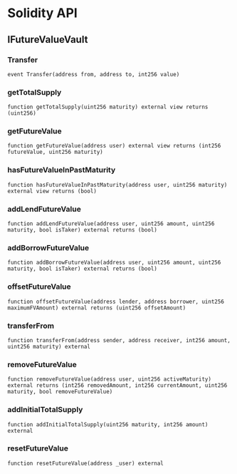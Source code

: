 # Solidity API

## IFutureValueVault

### Transfer

```solidity
event Transfer(address from, address to, int256 value)
```

### getTotalSupply

```solidity
function getTotalSupply(uint256 maturity) external view returns (uint256)
```

### getFutureValue

```solidity
function getFutureValue(address user) external view returns (int256 futureValue, uint256 maturity)
```

### hasFutureValueInPastMaturity

```solidity
function hasFutureValueInPastMaturity(address user, uint256 maturity) external view returns (bool)
```

### addLendFutureValue

```solidity
function addLendFutureValue(address user, uint256 amount, uint256 maturity, bool isTaker) external returns (bool)
```

### addBorrowFutureValue

```solidity
function addBorrowFutureValue(address user, uint256 amount, uint256 maturity, bool isTaker) external returns (bool)
```

### offsetFutureValue

```solidity
function offsetFutureValue(address lender, address borrower, uint256 maximumFVAmount) external returns (uint256 offsetAmount)
```

### transferFrom

```solidity
function transferFrom(address sender, address receiver, int256 amount, uint256 maturity) external
```

### removeFutureValue

```solidity
function removeFutureValue(address user, uint256 activeMaturity) external returns (int256 removedAmount, int256 currentAmount, uint256 maturity, bool removeFutureValue)
```

### addInitialTotalSupply

```solidity
function addInitialTotalSupply(uint256 maturity, int256 amount) external
```

### resetFutureValue

```solidity
function resetFutureValue(address _user) external
```

